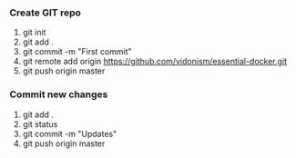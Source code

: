 
### Create GIT repo
1. git init
2. git add .
3. git commit -m "First commit"
4. git remote add origin https://github.com/vidonism/essential-docker.git
5. git push origin master


### Commit new changes
1. git add .
2. git status
3. git commit -m "Updates"
4. git push origin master
